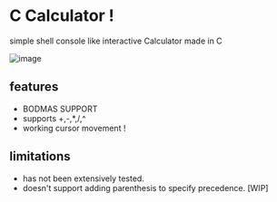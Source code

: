 # C Calculator !

simple shell console like interactive Calculator made in C

![image](https://user-images.githubusercontent.com/37842304/234785980-0cfa55d7-3376-4135-997c-1a107eafb309.png)


## features

- BODMAS SUPPORT
- supports +,-,*,/,^
- working cursor movement !

## limitations

- has not been extensively tested.
- doesn't support adding parenthesis to specify precedence. [WIP]
